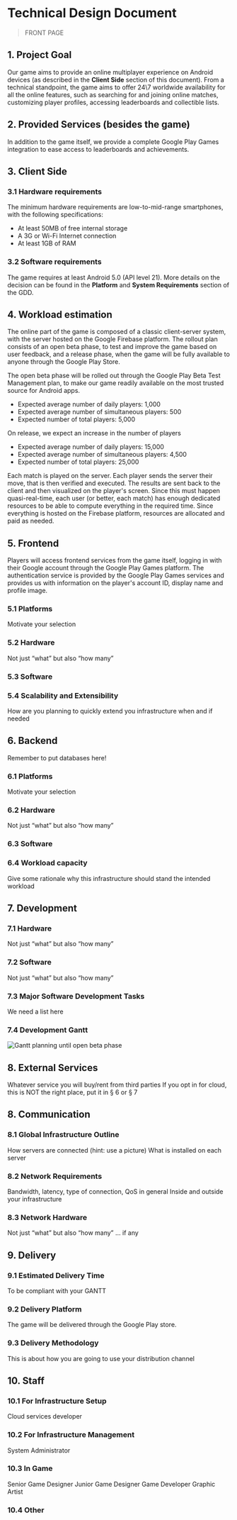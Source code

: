 # Technical Design Document

> FRONT PAGE

##	1. Project Goal
Our game aims to provide an online multiplayer experience on Android devices (as described in the **Client Side** section of this document). From a technical standpoint, the game aims to offer 24\7 worldwide availability for all the online features, such as searching for and joining online matches, customizing player profiles, accessing leaderboards and collectible lists.

## 2. Provided Services (besides the game)
In addition to the game itself, we provide a complete Google Play Games integration to ease access to leaderboards and achievements.

##	3. Client Side

###	3.1	Hardware requirements
The minimum hardware requirements are low-to-mid-range smartphones, with the following specifications:
* At least 50MB of free internal storage
* A 3G or Wi-Fi Internet connection
* At least 1GB of RAM

###	3.2	Software requirements
The game requires at least Android 5.0 (API level 21). More details on the decision can be found in the **Platform** and **System Requirements** section of the GDD.

##	4. Workload estimation
The online part of the game is composed of a classic client-server system, with the server hosted on the Google Firebase platform. 
The rollout plan consists of an open beta phase, to test and improve the game based on user feedback, and a release phase, when the game will be fully available to anyone through the Google Play Store.

The open beta phase will be rolled out through the Google Play Beta Test Management plan, to make our game readily available on the most trusted source for Android apps.
* Expected average number of daily players: 1,000
* Expected average number of simultaneous players: 500
* Expected number of total players: 5,000

On release, we expect an increase in the number of players
* Expected average number of daily players: 15,000
* Expected average number of simultaneous players: 4,500
* Expected number of total players: 25,000 

Each match is played on the server. Each player sends the server their move, that is then verified and executed. The results are sent back to the client and then visualized on the player's screen. Since this must happen quasi-real-time, each user (or better, each match) has enough dedicated resources to be able to compute everything in the required time. Since everything is hosted on the Firebase platform, resources are allocated and paid as needed.

[comment]: # (Target workload for your infrastructure in term of total users, peak users, and resources dedicated to each user. Starting from an initial system capacity and extend later is fine but then you must provide an extension plan. MOTIVATE THIS referencing the GDD)

##	5. Frontend

Players will access frontend services from the game itself, logging in with their Google account through the Google Play Games platform. The authentication service is provided by the Google Play Games services and provides us with information on the player's account ID, display name and profile image.

###	5.1	Platforms
Motivate your selection

###	5.2	Hardware
Not just “what” but also “how many”

###	5.3	Software

###	5.4	Scalability and Extensibility
How are you planning to quickly extend you infrastructure when and if needed

##	6.	Backend
Remember to put databases here!

###	6.1	Platforms
Motivate your selection

###	6.2 Hardware
Not just “what” but also “how many”

###	6.3	Software

###	6.4	Workload capacity
Give some rationale why this infrastructure should stand the intended workload


##	7.	Development

###	7.1	Hardware
Not just “what” but also “how many”

###	7.2	Software
Not just “what” but also “how many”

###	7.3	Major Software Development Tasks
We need a list here

###	7.4	Development Gantt
![Gantt planning until open beta phase](pictures/gantt.png)

##	8.	External Services
Whatever service you will buy/rent from third parties
If you opt in for cloud, this is NOT the right place, put it in § 6 or § 7

##	8.	Communication	

###	8.1	Global Infrastructure Outline
How servers are connected (hint: use a picture)
What is installed on each server

###	8.2	Network Requirements
Bandwidth, latency, type of connection, QoS in general
Inside and outside your infrastructure

###	8.3	Network Hardware
Not just “what” but also “how many” … if any

##	9.	Delivery

###	9.1	Estimated Delivery Time
To be compliant with your GANTT

###	9.2	Delivery Platform
The game will be delivered through the Google Play store.

###	9.3	Delivery Methodology
This is about how you are going to use your distribution channel

##	10.	Staff

###	10.1	For Infrastructure Setup
Cloud services developer

###	10.2	For Infrastructure Management
System Administrator

###	10.3	In Game
Senior Game Designer
Junior Game Designer
Game Developer
Graphic Artist

###	10.4	Other